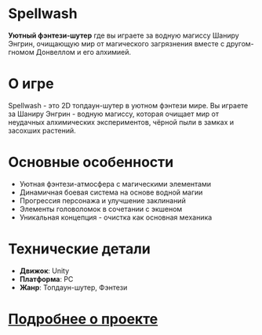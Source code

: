 # Spellwash

**Уютный фэнтези-шутер** где вы играете за водную магиссу Шаниру Энгрин, очищающую мир от магического загрязнения вместе с другом-гномом Донвеллом и его алхимией.

# О игре
Spellwash - это 2D топдаун-шутер в уютном фэнтези мире. Вы играете за Шаниру Энгрин - водную магиссу, которая очищает мир от неудачных алхимических экспериментов, чёрной пыли в замках и засохших растений.

# Основные особенности
- Уютная фэнтези-атмосфера с магическими элементами
- Динамичная боевая система на основе водной магии
- Прогрессия персонажа и улучшение заклинаний
- Элементы головоломок в сочетании с экшеном
- Уникальная концепция - очистка как основная механика

# Технические детали
- **Движок**: Unity
- **Платформа**: PC
- **Жанр**: Топдаун-шутер, Фэнтези

# [Подробнее о проекте](https://github.com/Sparkiboomen/Spellwash/blob/main/GDD.md)
